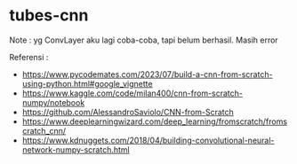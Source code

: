 # tubes-cnn

Note : yg ConvLayer aku lagi coba-coba, tapi belum berhasil. Masih error

Referensi : 
- https://www.pycodemates.com/2023/07/build-a-cnn-from-scratch-using-python.html#google_vignette
- https://www.kaggle.com/code/milan400/cnn-from-scratch-numpy/notebook
- https://github.com/AlessandroSaviolo/CNN-from-Scratch
- https://www.deeplearningwizard.com/deep_learning/fromscratch/fromscratch_cnn/
- https://www.kdnuggets.com/2018/04/building-convolutional-neural-network-numpy-scratch.html
